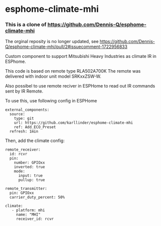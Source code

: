 # esphome-climate-mhi
### This is a clone of https://github.com/Dennis-Q/esphome-climate-mhi
The orginal reposity is no longer updated, see https://github.com/Dennis-Q/esphome-climate-mhi/pull/2#issuecomment-1722956833

Custom component to support Mitsubishi Heavy Industries as climate IR in ESPhome.

This code is based on remote type RLA502A700K
The remote was delivered with indoor unit model SRKxxZSW-W.

Also possibel to use remote reciver in ESPHome to read out IR commands sent by IR Remote.

To use this, use following config in ESPHome

```
external_components:
  source:
    type: git
    url: https://github.com/karllinder/esphome-climate-mhi
    ref: Add_ECO_Preset
  refresh: 1min
```
Then, add the climate config:

```
remote_receiver:
  id: rcvr
  pin:
    number: GPIOxx
    inverted: true
    mode:
      input: true
      pullup: true

remote_transmitter:
  pin: GPIOxx
  carrier_duty_percent: 50%
  
climate:
   - platform: mhi
     name: "MHI"
     receiver_id: rcvr

```

